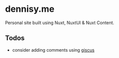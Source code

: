 # dennisy.me

Personal site built using Nuxt, NuxtUI & Nuxt Content.

## Todos

- consider adding comments using [giscus](https://giscus.app/)
